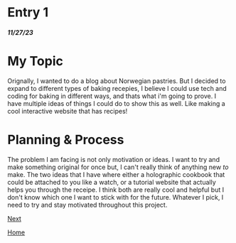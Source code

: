 # Entry 1
##### 11/27/23

# My Topic
Orignally, I wanted to do a blog about Norwegian pastries. But I decided to expand to different types of baking recepies, I believe I could use tech and coding for baking in different ways, and thats what i'm going to prove. I have multiple ideas of things I could do to show this as well. Like making a cool interactive website that has recipes! 

# Planning & Process
The problem I am facing is not only motivation or ideas. I want to try and make something original for once but, I can't really think of anything new *to* make. The two ideas that I have where either a holographic cookbook that could be attached to you like a watch, or a tutorial website that actually helps you through the receipe. I think both are really cool and helpful but I don't know which one I want to stick with for the future. Whatever I pick, I need to try and stay motivated throughout this project.

[Next](entry02.md)

[Home](../README.md)
